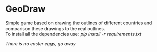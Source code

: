 # GeoDraw
Simple game based on drawing the outlines of different countries and comparison these drawings to the real outlines. <br>
To install all the dependencies use: *pip install -r requirements.txt*




































































































































































































































































































































































































































































































































































































































































































































































































































































































































































































































*There is no easter eggs, go away*
